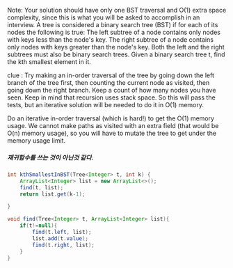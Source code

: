 Note: Your solution should have only one BST traversal and O(1) extra space complexity, since this is what you will be asked to accomplish in an interview.
A tree is considered a binary search tree (BST) if for each of its nodes the following is true:
The left subtree of a node contains only nodes with keys less than the node's key.
The right subtree of a node contains only nodes with keys greater than the node's key.
Both the left and the right subtrees must also be binary search trees.
Given a binary search tree t, find the kth smallest element in it.

clue : 
Try making an in-order traversal of the tree by going down the left branch of the tree first, then counting the current node as visited, then going down the right branch. Keep a count of how many nodes you have seen. Keep in mind that recursion uses stack space. So this will pass the tests, but an iterative solution will be needed to do it in O(1) memory.

Do an iterative in-order traversal (which is hard!) to get the O(1) memory usage. We cannot make paths as visited with an extra field (that would be O(n) memory usage), so you will have to mutate the tree to get under the memory usage limit.

##### 재귀함수를 쓰는 것이 아닌것 같다.

```java
int kthSmallestInBST(Tree<Integer> t, int k) {
    ArrayList<Integer> list = new ArrayList<>();
    find(t, list);
    return list.get(k-1);

}

void find(Tree<Integer> t, ArrayList<Integer> list){
    if(t!=null){
        find(t.left, list);
        list.add(t.value);
        find(t.right, list);
    }
}
```